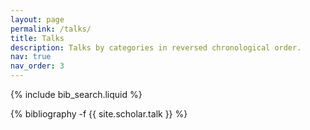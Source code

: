 ```yaml
---
layout: page
permalink: /talks/
title: Talks
description: Talks by categories in reversed chronological order.
nav: true
nav_order: 3
---
```


{% include bib_search.liquid %}

<div class="talks">

{% bibliography -f {{ site.scholar.talk }} %}

</div>
